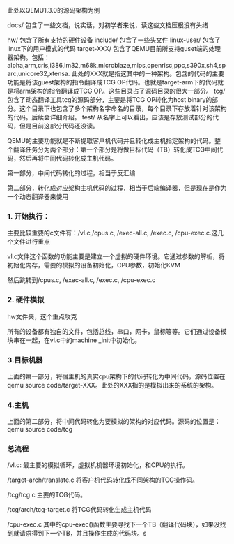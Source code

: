 此处以QEMU1.3.0的源码架构为例

docs/ 包含了一些文档，说实话，对初学者来说，读这些文档压根没有头绪

hw/  包含了所有支持的硬件设备
include/ 包含了一些头文件
linux-user/ 包含了linux下的用户模式的代码
target-XXX/  包含了QEMU目前所支持guset端的处理器架构。包括：alpha,arm,cris,i386,lm32,m68k,microblaze,mips,openrisc,ppc,s390x,sh4,sparc,unicore32,xtensa. 此处的XXX就是指这其中的一种架构。包含的代码的主要功能是将该guest架构的指令翻译成TCG OP代码。也就是target-arm下的代码就是将arm架构的指令翻译成TCG OP。这些目录占了源码目录的很大一部分。
tcg/  包含了动态翻译工具tcg的源码部分，主要是将TCG OP转化为host binary的部分。这个目录下也包含了多个架构名字命名的目录，每个目录下存放着针对该架构的代码。后续会详细介绍。
test/ 从名字上可以看出，应该是存放测试部分的代码，但是目前这部分代码还没读。



QEMU的主要功能就是不断提取客户机代码并且转化成主机指定架构的代码。整个翻译任务分为两个部分：第一个部分是将做目标代码（TB）转化成TCG中间代码，然后再将中间代码转化成主机代码。

第一部分，中间代码转化的过程，相当于反汇编

第二部分，转化成对应架构主机代码的过程，相当于后端编译器，但是现在是作为一个动态翻译器来使用

### 1. 开始执行：

主要比较重要的c文件有：/vl.c,/cpus.c, /exec-all.c, /exec.c, /cpu-exec.c.这几个文件进行重点

vl.c文件这个函数的功能主要是建立一个虚拟的硬件环境。它通过参数的解析，将初始化内存，需要的模拟的设备初始化，CPU参数，初始化KVM

然后跳转到/cpus.c, /exec-all.c, /exec.c, /cpu-exec.c

### 2. 硬件模拟

hw文件夹，这个重点攻克

所有的设备都有独自的文件，包括总线，串口，网卡，鼠标等等。它们通过设备模块串在一起，在vl.c中的machine _init中初始化。

### 3.目标机器

上面的第一部分，将宿主机的真实cpu架构下的代码转化为中间代码，源码位置在qemu source code/target-XXX。此处的XXX指的是模拟出来的系统的架构。

### 4.主机

上面的第二部分，将中间代码转化为要模拟的架构的对应代码。源码的位置是：qemu source code/tcg

### 总流程

/vl.c:                   最主要的模拟循环，虚拟机机器环境初始化，和CPU的执行。

/target-arch/translate.c  将客户机代码转化成不同架构的TCG操作码。

/tcg/tcg.c               主要的TCG代码。

/tcg/arch/tcg-target.c     将TCG代码转化生成主机代码

/cpu-exec.c             其中的cpu-exec()函数主要寻找下一个TB（翻译代码块），如果没找到就请求得到下一个TB，并且操作生成的代码块。s
